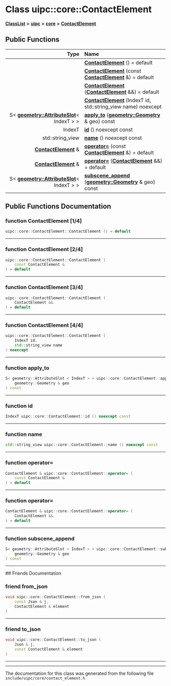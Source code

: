

# Class uipc::core::ContactElement



[**ClassList**](annotated.md) **>** [**uipc**](namespaceuipc.md) **>** [**core**](namespaceuipc_1_1core.md) **>** [**ContactElement**](classuipc_1_1core_1_1_contact_element.md)










































## Public Functions

| Type | Name |
| ---: | :--- |
|   | [**ContactElement**](#function-contactelement-14) () = default<br> |
|   | [**ContactElement**](#function-contactelement-24) (const [**ContactElement**](classuipc_1_1core_1_1_contact_element.md) &) = default<br> |
|   | [**ContactElement**](#function-contactelement-34) ([**ContactElement**](classuipc_1_1core_1_1_contact_element.md) &&) = default<br> |
|   | [**ContactElement**](#function-contactelement-44) (IndexT id, std::string\_view name) noexcept<br> |
|  S&lt; [**geometry::AttributeSlot**](classuipc_1_1geometry_1_1_attribute_slot.md)&lt; IndexT &gt; &gt; | [**apply\_to**](#function-apply_to) ([**geometry::Geometry**](classuipc_1_1geometry_1_1_geometry.md) & geo) const<br> |
|  IndexT | [**id**](#function-id) () noexcept const<br> |
|  std::string\_view | [**name**](#function-name) () noexcept const<br> |
|  [**ContactElement**](classuipc_1_1core_1_1_contact_element.md) & | [**operator=**](#function-operator) (const [**ContactElement**](classuipc_1_1core_1_1_contact_element.md) &) = default<br> |
|  [**ContactElement**](classuipc_1_1core_1_1_contact_element.md) & | [**operator=**](#function-operator_1) ([**ContactElement**](classuipc_1_1core_1_1_contact_element.md) &&) = default<br> |
|  S&lt; [**geometry::AttributeSlot**](classuipc_1_1geometry_1_1_attribute_slot.md)&lt; IndexT &gt; &gt; | [**subscene\_append**](#function-subscene_append) ([**geometry::Geometry**](classuipc_1_1geometry_1_1_geometry.md) & geo) const<br> |




























## Public Functions Documentation




### function ContactElement [1/4]

```C++
uipc::core::ContactElement::ContactElement () = default
```




<hr>



### function ContactElement [2/4]

```C++
uipc::core::ContactElement::ContactElement (
    const ContactElement &
) = default
```




<hr>



### function ContactElement [3/4]

```C++
uipc::core::ContactElement::ContactElement (
    ContactElement &&
) = default
```




<hr>



### function ContactElement [4/4]

```C++
uipc::core::ContactElement::ContactElement (
    IndexT id,
    std::string_view name
) noexcept
```




<hr>



### function apply\_to 

```C++
S< geometry::AttributeSlot < IndexT > > uipc::core::ContactElement::apply_to (
    geometry::Geometry & geo
) const
```




<hr>



### function id 

```C++
IndexT uipc::core::ContactElement::id () noexcept const
```




<hr>



### function name 

```C++
std::string_view uipc::core::ContactElement::name () noexcept const
```




<hr>



### function operator= 

```C++
ContactElement & uipc::core::ContactElement::operator= (
    const ContactElement &
) = default
```




<hr>



### function operator= 

```C++
ContactElement & uipc::core::ContactElement::operator= (
    ContactElement &&
) = default
```




<hr>



### function subscene\_append 

```C++
S< geometry::AttributeSlot < IndexT > > uipc::core::ContactElement::subscene_append (
    geometry::Geometry & geo
) const
```




<hr>## Friends Documentation





### friend from\_json 

```C++
void uipc::core::ContactElement::from_json (
    const Json & j,
    ContactElement & element
) 
```




<hr>



### friend to\_json 

```C++
void uipc::core::ContactElement::to_json (
    Json & j,
    const ContactElement & element
) 
```




<hr>

------------------------------
The documentation for this class was generated from the following file `include/uipc/core/contact_element.h`

